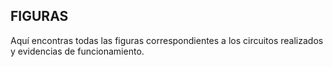 ## FIGURAS

Aquí encontras todas las figuras correspondientes a los circuitos realizados y evidencias de funcionamiento.
